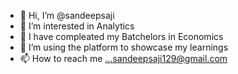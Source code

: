 - 👋 Hi, I’m @sandeepsaji
- 👀 I’m interested in Analytics
- 🌱 I have compleated my Batchelors in Economics
- 💞️ I’m using the platform to showcase my learnings
- 📫 How to reach me ...sandeepsaji129@gmail.com

<!---
sandeepsaji/sandeepsaji is a ✨ special ✨ repository because its `README.md` (this file) appears on your GitHub profile.
You can click the Preview link to take a look at your changes.
--->
